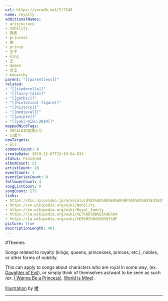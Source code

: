 ```yaml
---
url: https://vocadb.net/T/7348
name: royalty
additionalNames: 
- aristocracy
- nobility
- 貴族
- princess
- 姫
- prince
- 王​子
- king
- 王
- queen
- 女王
- monarchy
parent: "[[parentless]]"
related:
- "[[cinderella]]"
- "[[fairy-tale]]"
- "[[gothic]]"
- "[[historical-figure]]"
- "[[history]]"
- "[[medieval]]"
- "[[purple]]"
- "[[yuki-miku-2019]]"
mappedNicoTags:
- VOCALOID宮殿入り
- ル閣下
newTargets:
- all
commentCount: 0
createDate: 2019-12-07T23:19:54.833
status: Finished
albumCount: 21
artistCount: 28
eventCount: 1
eventSeriesCount: 0
followerCount: 4
songListCount: 0
songCount: 275
links: 
- https://dic.nicovideo.jp/a/vocaloid%E5%AE%AE%E6%AE%BF%E5%85%A5%E3%82%8A
- https://en.wikipedia.org/wiki/Nobility
- https://en.wikipedia.org/wiki/Royal_family
- https://ja.wikipedia.org/wiki/%E7%8E%8B%E5%AE%A4
- https://ja.wikipedia.org/wiki/%E8%B2%B4%E6%97%8F
picture: true
descriptionLength: 461
---
```


#Themes

Songs related to royalty (kings, queens, princesses, princes, etc.), nobles, or other forms of nobility.

This can apply to songs about characters who are royal in some way, (ex. [Daughter of Evil](https://vocadb.net/S/1590)), or simply think of themselves as/want to be seen as such (ex. [I Wanna Be a Princess!](https://vocadb.net/S/8973), [World is Mine](https://vocadb.net/S/1326)).

[Illustration](https://piapro.jp/t/o2QL) by [楼](https://piapro.jp/t/o2QL)

---

